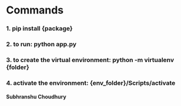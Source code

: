# Commands

### 1. pip install {package}

### 2. to run: python app.py

### 3. to create the virtual environment: python -m virtualenv {folder}

### 4. activate the environment: {env_folder}/Scripts/activate

#### Subhranshu Choudhury
